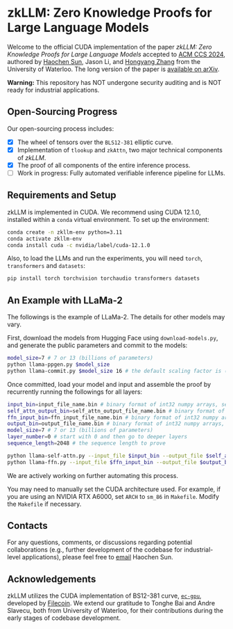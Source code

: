 # zkLLM: Zero Knowledge Proofs for Large Language Models

Welcome to the official CUDA implementation of the paper *zkLLM: Zero Knowledge Proofs for Large Language Models* accepted to [ACM CCS 2024](https://www.sigsac.org/ccs/CCS2024/home.html), authored by [Haochen Sun](https://cs.uwaterloo.ca/~h299sun/), Jason Li, and [Hongyang Zhang](https://hongyanz.github.io/) from the University of Waterloo. The long version of the paper is [available on arXiv](https://arxiv.org/abs/2404.16109).

**Warning:** This repository has NOT undergone security auditing and is NOT ready for industrial applications.

## Open-Sourcing Progress

Our open-sourcing process includes:
- [x] The wheel of tensors over the `BLS12-381` elliptic curve.
- [x] Implementation of `tlookup` and `zkAttn`, two major technical components of *zkLLM*.
- [x] The proof of all components of the entire inference process.
- [ ] Work in progress: Fully automated verifiable inference pipeline for LLMs.

## Requirements and Setup

zkLLM is implemented in CUDA. We recommend using CUDA 12.1.0, installed within a `conda` virtual environment. To set up the environment:

```bash
conda create -n zkllm-env python=3.11
conda activate zkllm-env 
conda install cuda -c nvidia/label/cuda-12.1.0
```

Also, to load the LLMs and run the experiments, you will need `torch`, `transformers` and `datasets`:

```bash
pip install torch torchvision torchaudio transformers datasets
```

## An Example with LLaMa-2

The followings is the example of LLaMa-2. The details for other models may vary.

First, download the models from Hugging Face using `download-models.py`, and generate the public parameters and commit to the models:

```bash
model_size=7 # 7 or 13 (billions of parameters)
python llama-ppgen.py $model_size
python llama-commit.py $model_size 16 # the default scaling factor is (1 << 16). Others have not been tested.
```

Once committed, load your model and input and assemble the proof by recurrently running the followings for all layers:

```bash
input_bin=input_file_name.bin # binary format of int32 numpy arrays, see ioutils.cuh, ioutils.cu and fileio_utils.py for details
self_attn_output_bin=self_attn_output_file_name.bin # binary format of int32 numpy arrays, see ioutils.cuh, ioutils.cu and fileio_utils.py for details
ffn_input_bin=ffn_input_file_name.bin # binary format of int32 numpy arrays, see ioutils.cuh, ioutils.cu and fileio_utils.py for details
output_bin=output_file_name.bin # binary format of int32 numpy arrays, see ioutils.cuh, ioutils.cu and fileio_utils.py for details
model_size=7 # 7 or 13 (billions of parameters)
layer_number=0 # start with 0 and then go to deeper layers
sequence_length=2048 # the sequence length to prove

python llama-self-attn.py --input_file $input_bin --output_file $self_attn_output_bin $model_size $layer_number $seqence_length
python llama-ffn.py --input_file $ffn_input_bin --output_file $output_bin $model_size $layer_number $seqence_length
```

We are actively working on further automating this process.

You may need to manually set the CUDA architecture used. For example, if you are using an NVIDIA RTX A6000, set `ARCH` to `sm_86` in `Makefile`. Modify the `Makefile` if necessary.

## Contacts

For any questions, comments, or discussions regarding potential collaborations (e.g., further development of the codebase for industrial-level applications), please feel free to [email](mailto:haochen.sun@uwaterloo.ca) Haochen Sun.


## Acknowledgements

zkLLM utilizes the CUDA implementation of BS12-381 curve, [`ec-gpu`](https://github.com/filecoin-project/ec-gpu), developed by [Filecoin](https://filecoin.io/). We extend our gratitude to Tonghe Bai and Andre Slavecu, both from University of Waterloo, for their contributions during the early stages of codebase development.
